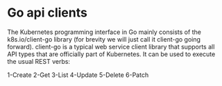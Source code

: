 # Go api clients
The Kubernetes programming interface in Go mainly consists of the k8s.io/client-go library (for brevity we will just call it client-go going forward). client-go is a typical web service client library that supports all API types that are officially part of Kubernetes. It can be used to execute the usual REST verbs:

1-Create
2-Get
3-List
4-Update
5-Delete
6-Patch
